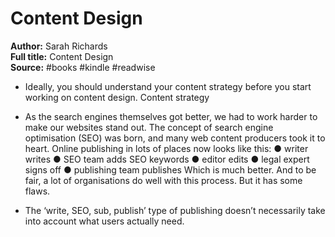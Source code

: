 # Content Design

**Author:** Sarah Richards  
**Full title:** Content Design  
**Source:** #books #kindle #readwise

- Ideally, you should understand your content strategy before you start working on content design. Content strategy 
   
- As the search engines themselves got better, we had to work harder to make our websites stand out. The concept of search engine optimisation (SEO) was born, and many web content producers took it to heart. Online publishing in lots of places now looks like this: ● writer writes ● SEO team adds SEO keywords ● editor edits ● legal expert signs off ● publishing team publishes Which is much better. And to be fair, a lot of organisations do well with this process. But it has some flaws. 
   
- The ‘write, SEO, sub, publish’ type of publishing doesn’t necessarily take into account what users actually need. 
   
